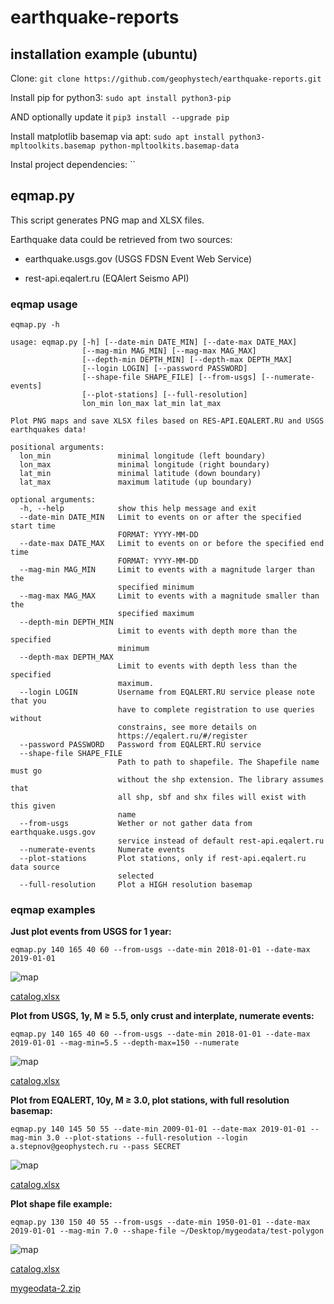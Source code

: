 # earthquake-reports

## installation example (ubuntu)

Clone: `git clone https://github.com/geophystech/earthquake-reports.git`

Install pip for python3: `sudo apt install python3-pip`

AND optionally update it `pip3 install --upgrade pip`

Install matplotlib basemap via apt: `sudo apt install python3-mpltoolkits.basemap python-mpltoolkits.basemap-data`

Instal project dependencies: ``

## eqmap.py

This script generates PNG map and XLSX files.

Earthquake data could be retrieved from two sources:

- earthquake.usgs.gov (USGS FDSN Event Web Service)

- rest-api.eqalert.ru (EQAlert Seismo API)

### eqmap usage

`eqmap.py -h`

```
usage: eqmap.py [-h] [--date-min DATE_MIN] [--date-max DATE_MAX]
                [--mag-min MAG_MIN] [--mag-max MAG_MAX]
                [--depth-min DEPTH_MIN] [--depth-max DEPTH_MAX]
                [--login LOGIN] [--password PASSWORD]
                [--shape-file SHAPE_FILE] [--from-usgs] [--numerate-events]
                [--plot-stations] [--full-resolution]
                lon_min lon_max lat_min lat_max

Plot PNG maps and save XLSX files based on RES-API.EQALERT.RU and USGS
earthquakes data!

positional arguments:
  lon_min               minimal longitude (left boundary)
  lon_max               minimal longitude (right boundary)
  lat_min               minimal latitude (down boundary)
  lat_max               maximum latitude (up boundary)

optional arguments:
  -h, --help            show this help message and exit
  --date-min DATE_MIN   Limit to events on or after the specified start time
                        FORMAT: YYYY-MM-DD
  --date-max DATE_MAX   Limit to events on or before the specified end time
                        FORMAT: YYYY-MM-DD
  --mag-min MAG_MIN     Limit to events with a magnitude larger than the
                        specified minimum
  --mag-max MAG_MAX     Limit to events with a magnitude smaller than the
                        specified maximum
  --depth-min DEPTH_MIN
                        Limit to events with depth more than the specified
                        minimum
  --depth-max DEPTH_MAX
                        Limit to events with depth less than the specified
                        maximum.
  --login LOGIN         Username from EQALERT.RU service please note that you
                        have to complete registration to use queries without
                        constrains, see more details on
                        https://eqalert.ru/#/register
  --password PASSWORD   Password from EQALERT.RU service
  --shape-file SHAPE_FILE
                        Path to path to shapefile. The Shapefile name must go
                        without the shp extension. The library assumes that
                        all shp, sbf and shx files will exist with this given
                        name
  --from-usgs           Wether or not gather data from earthquake.usgs.gov
                        service instead of default rest-api.eqalert.ru
  --numerate-events     Numerate events
  --plot-stations       Plot stations, only if rest-api.eqalert.ru data source
                        selected
  --full-resolution     Plot a HIGH resolution basemap
 ```

### eqmap examples

**Just plot events from USGS for 1 year:**

`eqmap.py 140 165 40 60 --from-usgs --date-min 2018-01-01 --date-max 2019-01-01`

![map](https://user-images.githubusercontent.com/3518847/57697223-79176f00-769e-11e9-96b7-0062334b1b9e.png)

[catalog.xlsx](https://github.com/geophystech/earthquake-reports/files/3177543/catalog.xlsx)

**Plot from USGS, 1y, M ≥ 5.5, only crust and interplate, numerate events:**

`eqmap.py 140 165 40 60 --from-usgs --date-min 2018-01-01 --date-max 2019-01-01 --mag-min=5.5 --depth-max=150 --numerate`

![map](https://user-images.githubusercontent.com/3518847/57697543-3d30d980-769f-11e9-8724-9ad28ebf5557.png)

[catalog.xlsx](https://github.com/geophystech/earthquake-reports/files/3177574/catalog.xlsx)

**Plot from EQALERT, 10y, M ≥ 3.0, plot stations, with full resolution basemap:**

`eqmap.py 140 145 50 55 --date-min 2009-01-01 --date-max 2019-01-01 --mag-min 3.0 --plot-stations --full-resolution --login a.stepnov@geophystech.ru --pass SECRET`

![map](https://user-images.githubusercontent.com/3518847/57698637-cd701e00-76a1-11e9-8a22-a7986507be5c.png)

[catalog.xlsx](https://github.com/geophystech/earthquake-reports/files/3177674/catalog.xlsx)

**Plot shape file example:**

`eqmap.py 130 150 40 55 --from-usgs --date-min 1950-01-01 --date-max 2019-01-01 --mag-min 7.0 --shape-file ~/Desktop/mygeodata/test-polygon`

![map](https://user-images.githubusercontent.com/3518847/57699403-5f2c5b00-76a3-11e9-94e7-6335397d4a03.png)

[catalog.xlsx](https://github.com/geophystech/earthquake-reports/files/3177722/catalog.xlsx)

[mygeodata-2.zip](https://github.com/geophystech/earthquake-reports/files/3177723/mygeodata-2.zip)


